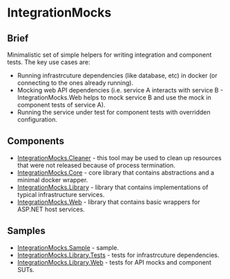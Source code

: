 # IntegrationMocks

## Brief
Minimalistic set of simple helpers for writing integration and component tests. The key use cases are:
* Running infrastrcuture dependencies (like database, etc) in docker (or connecting to the ones already running).
* Mocking web API dependencies (i.e. service A interacts with service B - IntegrationMocks.Web helps to mock service B and use the mock in component tests of service A).
* Running the service under test for component tests with overridden configuration.

## Components
* [IntegrationMocks.Cleaner](src/IntegrationMocks.Cleaner/README.md) - this tool may be used to clean up resources that were not released because of process termination.
* [IntegrationMocks.Core](src/IntegrationMocks.Core/README.md) - core library that contains abstractions and a minimal docker wrapper.
* [IntegrationMocks.Library](src/IntegrationMocks.Library/README.md) - library that contains implementations of typical infrastructure services.
* [IntegrationMocks.Web](src/IntegrationMocks.Web/README.md) - library that contains basic wrappers for ASP.NET host services.

## Samples
* [IntegrationMocks.Sample](sample/README.md) - sample.
* [IntegrationMocks.Library.Tests](test/IntegrationMocks.Library.Tests) - tests for infrastrcuture dependencies.
* [IntegrationMocks.Library.Web](test/IntegrationMocks.Web.Tests) - tests for API mocks and component SUTs.
